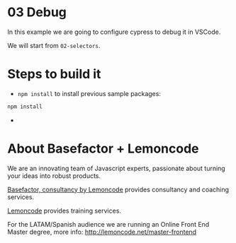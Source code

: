 # 03 Debug

In this example we are going to configure cypress to debug it in VSCode.

We will start from `02-selectors`.

# Steps to build it

- `npm install` to install previous sample packages:

```bash
npm install
```

-

# About Basefactor + Lemoncode

We are an innovating team of Javascript experts, passionate about turning your ideas into robust products.

[Basefactor, consultancy by Lemoncode](http://www.basefactor.com) provides consultancy and coaching services.

[Lemoncode](http://lemoncode.net/services/en/#en-home) provides training services.

For the LATAM/Spanish audience we are running an Online Front End Master degree, more info: http://lemoncode.net/master-frontend
